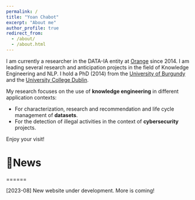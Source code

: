 ```yaml
---
permalink: /
title: "Yoan Chabot"
excerpt: "About me"
author_profile: true
redirect_from: 
  - /about/
  - /about.html
---
```


I am currently a researcher in the DATA-IA entity at [Orange](https://hellofuture.orange.com/) since 2014. 
I am leading several research and anticipation projects in the field of Knowledge Engineering and NLP.
I hold a PhD (2014) from the [University of Burgundy](http://www.ubfc.fr/) and the [University College Dublin](https://www.ucd.ie/).

My research focuses on the use of **knowledge engineering** in different application contexts:
* For characterization, research and recommendation and life cycle management of **datasets**.
* For the detection of illegal activities in the context of **cybersecurity** projects.

Enjoy your visit!

# 🚀News
======

[2023-08] New website under development. More is coming!
